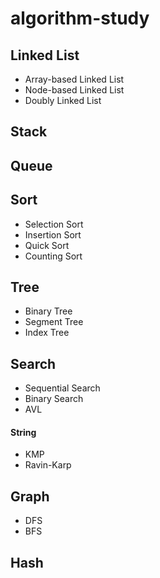 # algorithm-study

## Linked List
- Array-based Linked List
- Node-based Linked List
- Doubly Linked List
## Stack
## Queue
## Sort
- Selection Sort
- Insertion Sort
- Quick Sort
- Counting Sort
## Tree
- Binary Tree
- Segment Tree
- Index Tree
## Search
- Sequential Search
- Binary Search
- AVL
#### String
- KMP
- Ravin-Karp
## Graph
- DFS
- BFS
## Hash

